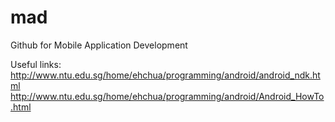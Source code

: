 mad
===

Github for Mobile Application Development

Useful links:
http://www.ntu.edu.sg/home/ehchua/programming/android/android_ndk.html
http://www.ntu.edu.sg/home/ehchua/programming/android/Android_HowTo.html
